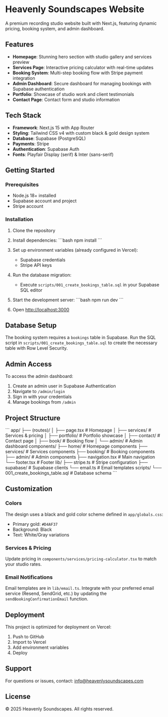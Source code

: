 # Heavenly Soundscapes Website

A premium recording studio website built with Next.js, featuring dynamic pricing, booking system, and admin dashboard.

## Features

- **Homepage**: Stunning hero section with studio gallery and services preview
- **Services Page**: Interactive pricing calculator with real-time updates
- **Booking System**: Multi-step booking flow with Stripe payment integration
- **Admin Dashboard**: Secure dashboard for managing bookings with Supabase authentication
- **Portfolio**: Showcase of studio work and client testimonials
- **Contact Page**: Contact form and studio information

## Tech Stack

- **Framework**: Next.js 15 with App Router
- **Styling**: Tailwind CSS v4 with custom black & gold design system
- **Database**: Supabase (PostgreSQL)
- **Payments**: Stripe
- **Authentication**: Supabase Auth
- **Fonts**: Playfair Display (serif) & Inter (sans-serif)

## Getting Started

### Prerequisites

- Node.js 18+ installed
- Supabase account and project
- Stripe account

### Installation

1. Clone the repository
2. Install dependencies:
   \`\`\`bash
   npm install
   \`\`\`

3. Set up environment variables (already configured in Vercel):
   - Supabase credentials
   - Stripe API keys

4. Run the database migration:
   - Execute `scripts/001_create_bookings_table.sql` in your Supabase SQL editor

5. Start the development server:
   \`\`\`bash
   npm run dev
   \`\`\`

6. Open [http://localhost:3000](http://localhost:3000)

## Database Setup

The booking system requires a `bookings` table in Supabase. Run the SQL script in `scripts/001_create_bookings_table.sql` to create the necessary table with Row Level Security.

## Admin Access

To access the admin dashboard:

1. Create an admin user in Supabase Authentication
2. Navigate to `/admin/login`
3. Sign in with your credentials
4. Manage bookings from `/admin`

## Project Structure

\`\`\`
app/
├── (routes)/
│   ├── page.tsx              # Homepage
│   ├── services/             # Services & pricing
│   ├── portfolio/            # Portfolio showcase
│   ├── contact/              # Contact page
│   ├── book/                 # Booking flow
│   └── admin/                # Admin dashboard
components/
├── home/                     # Homepage components
├── services/                 # Services components
├── booking/                  # Booking components
├── admin/                    # Admin components
├── navigation.tsx            # Main navigation
└── footer.tsx                # Footer
lib/
├── stripe.ts                 # Stripe configuration
├── supabase/                 # Supabase clients
└── email.ts                  # Email templates
scripts/
└── 001_create_bookings_table.sql  # Database schema
\`\`\`

## Customization

### Colors

The design uses a black and gold color scheme defined in `app/globals.css`:
- Primary gold: `#D4AF37`
- Background: Black
- Text: White/Gray variations

### Services & Pricing

Update pricing in `components/services/pricing-calculator.tsx` to match your studio rates.

### Email Notifications

Email templates are in `lib/email.ts`. Integrate with your preferred email service (Resend, SendGrid, etc.) by updating the `sendBookingConfirmationEmail` function.

## Deployment

This project is optimized for deployment on Vercel:

1. Push to GitHub
2. Import to Vercel
3. Add environment variables
4. Deploy

## Support

For questions or issues, contact: info@heavenlysoundscapes.com

## License

© 2025 Heavenly Soundscapes. All rights reserved.
